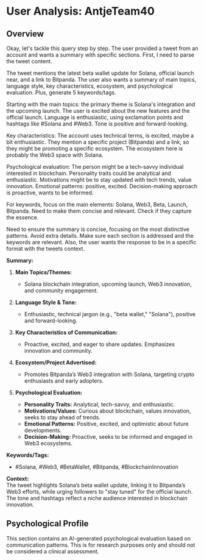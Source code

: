 # User Analysis: AntjeTeam40

## Overview

<think>
Okay, let's tackle this query step by step. The user provided a tweet from an account and wants a summary with specific sections. First, I need to parse the tweet content.

The tweet mentions the latest beta wallet update for Solana, official launch near, and a link to Bitpanda. The user also wants a summary of main topics, language style, key characteristics, ecosystem, and psychological evaluation. Plus, generate 5 keywords/tags.

Starting with the main topics: the primary theme is Solana's integration and the upcoming launch. The user is excited about the new features and the official launch. Language is enthusiastic, using exclamation points and hashtags like #Solana and #Web3. Tone is positive and forward-looking.

Key characteristics: The account uses technical terms, is excited, maybe a bit enthusiastic. They mention a specific project (Bitpanda) and a link, so they might be promoting a specific ecosystem. The ecosystem here is probably the Web3 space with Solana.

Psychological evaluation: The person might be a tech-savvy individual interested in blockchain. Personality traits could be analytical and enthusiastic. Motivations might be to stay updated with tech trends, value innovation. Emotional patterns: positive, excited. Decision-making approach is proactive, wants to be informed.

For keywords, focus on the main elements: Solana, Web3, Beta, Launch, Bitpanda. Need to make them concise and relevant. Check if they capture the essence.

Need to ensure the summary is concise, focusing on the most distinctive patterns. Avoid extra details. Make sure each section is addressed and the keywords are relevant. Also, the user wants the response to be in a specific format with the tweets context.
</think>

**Summary:**  
1. **Main Topics/Themes:**  
   - Solana blockchain integration, upcoming launch, Web3 innovation, and community engagement.  

2. **Language Style & Tone:**  
   - Enthusiastic, technical jargon (e.g., "beta wallet," "Solana"), positive and forward-looking.  

3. **Key Characteristics of Communication:**  
   - Proactive, excited, and eager to share updates. Emphasizes innovation and community.  

4. **Ecosystem/Project Advertised:**  
   - Promotes Bitpanda’s Web3 integration with Solana, targeting crypto enthusiasts and early adopters.  

5. **Psychological Evaluation:**  
   - **Personality Traits:** Analytical, tech-savvy, and enthusiastic.  
   - **Motivations/Values:** Curious about blockchain, values innovation, seeks to stay ahead of trends.  
   - **Emotional Patterns:** Positive, excited, and optimistic about future developments.  
   - **Decision-Making:** Proactive, seeks to be informed and engaged in Web3 ecosystems.  

**Keywords/Tags:**  
- #Solana, #Web3, #BetaWallet, #Bitpanda, #BlockchainInnovation  

**Context:**  
The tweet highlights Solana’s beta wallet update, linking it to Bitpanda’s Web3 efforts, while urging followers to "stay tuned" for the official launch. The tone and hashtags reflect a niche audience interested in blockchain innovation.

## Psychological Profile

This section contains an AI-generated psychological evaluation based on communication patterns. This is for research purposes only and should not be considered a clinical assessment.